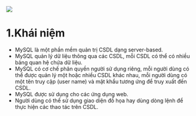 <img src="https://niithanoi.edu.vn/pic/News/mysql-la-gi.jpg">

# 1.Khái niệm
- MySQL là một phần mềm quản trị CSDL dạng server-based.
- MySQL quản lý dữ liệu thông qua các CSDL, mỗi CSDL có thể có nhiều bảng quan hệ chứa dữ liệu.
- MySQL có cơ chế phân quyền người sử dụng riêng, mỗi người dùng có thể được quản lý một hoặc nhiều CSDL khác nhau, mỗi người dùng có một tên truy cập (user name) và mật khẩu tương ứng để truy xuất đến CSDL.
- MySQL được sử dụng cho các ứng dụng web.
- Người dùng có thể sử dụng giao diện đồ họa hay dùng dòng lệnh để thực hiện các thao tác trên CSDL.
